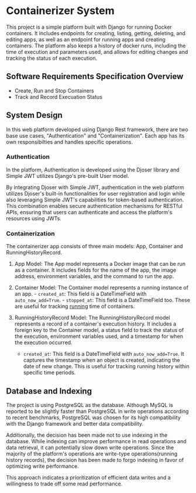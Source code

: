 # Containerizer System
This project is a simple platform built with Django for running Docker containers. It includes endpoints for creating, listing, getting, deleting, and editing apps, as well as an endpoint for running apps and creating containers. The platform also keeps a history of docker runs, including the time of execution and parameters used, and allows for editing changes and tracking the status of each execution.

##  Software Requirements Specification Overview
- Create, Run and Stop Containers 
- Track and Record Execuation Status

## System Design
In this web platform developed using Django Rest framework, there are two base use cases, "Authentication" and "Containerization". Each app has its own responsibilties and handles specific operations.

### Authentication
In the platform, Authentication is developed using the Djoser library and Simple JWT utilizes Django's pre-built User model.

By integrating Djoser with Simple JWT, authentication in the web platform utilizes Djoser's built-in functionalities for user registration and login while also leveraging Simple JWT's capabilities for token-based authentication. This combination enables secure authentication mechanisms for RESTful APIs, ensuring that users can authenticate and access the platform's resources using JWTs.

### Containerization
The containerizer app consists of three main models: App, Container and RunningHistoryRecord.

1. App Model:
    The App model represents a Docker image that can be run as a container. It includes fields for the name of the app, the image address, environment variables, and the command to run the app.

2. Container Model:
    The Container model represents a running instance of an app. 
        - `created_at`: This field is a DateTimeField with `auto_now_add=True`.
        - `stopped_at`: This field is a DateTimeField too. These are useful for tracking <ins>running</ins> time of containers.

3. RunningHistoryRecord Model:
    The RunningHistoryRecord model represents a record of a container's execution history. It includes a foreign key to the Container model, a status field to track the status of the execution, environment variables used, and a timestamp for when the execution occurred.
    - `created_at`: This field is a DateTimeField with `auto_now_add=True`. It captures the timestamp when an object is created, indicating the date of new change. This is useful for tracking running history within specific time periods.


## Database and Indexing
The project is using PostgreSQL as the database. Although MySQL is reported to be slightly faster than PostgreSQL in write operations according to recent benchmarks, PostgreSQL was chosen for its high compatibility with the Django framework and better data compatibility.

Additionally, the decision has been made not to use indexing in the database. While indexing can improve performance in read operations and data retrieval, it can potentially slow down write operations. Since the majority of the platform's operations are write-type operations(running history records), the decision has been made to forgo indexing in favor of optimizing write performance.

This approach indicates a prioritization of efficient data writes and a willingness to trade off some read performance. 
